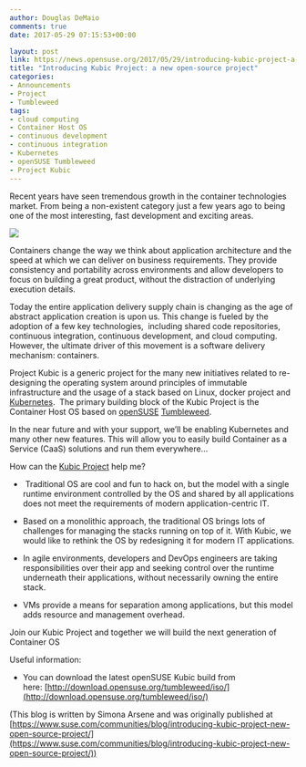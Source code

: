 ```yaml
---
author: Douglas DeMaio
comments: true
date: 2017-05-29 07:15:53+00:00

layout: post
link: https://news.opensuse.org/2017/05/29/introducing-kubic-project-a-new-open-source-project/
title: "Introducing Kubic Project: a new open-source project"
categories:
- Announcements
- Project
- Tumbleweed
tags:
- cloud computing
- Container Host OS
- continuous development
- continuous integration
- Kubernetes
- openSUSE Tumbleweed
- Project Kubic
---
```





Recent years have seen tremendous growth in the container technologies market. From being a non-existent category just a few years ago to being one of the most interesting, fast development and exciting areas.

![](https://www.suse.com/communities/blog/files/2017/05/GettyImages-188040723-450x338.jpg)

Containers change the way we think about application architecture and the speed at which we can deliver on business requirements. They provide consistency and portability across environments and allow developers to focus on building a great product, without the distraction of underlying execution details.

Today the entire application delivery supply chain is changing as the age of abstract application creation is upon us. This change is fueled by the adoption of a few key technologies,  including shared code repositories, continuous integration, continuous development, and cloud computing.  However, the ultimate driver of this movement is a software delivery mechanism: containers.

Project Kubic is a generic project for the many new initiatives related to re-designing the operating system around principles of immutable infrastructure and the usage of a stack based on Linux, docker project and [Kubernetes](https://kubernetes.io/).  The primary building block of the Kubic Project is the Container Host OS based on [openSUSE](https://www.opensuse.org/) [Tumbleweed](https://en.opensuse.org/Portal:Tumbleweed).

In the near future and with your support, we’ll be enabling Kubernetes and many other new features. This will allow you to easily build Container as a Service (CaaS) solutions and run them everywhere…

How can the [Kubic Project](https://github.com/kubic-project) help me?



 	
  *  Traditional OS are cool and fun to hack on, but the model with a single runtime environment controlled by the OS and shared by all applications does not meet the requirements of modern application-centric IT.

 	
  * Based on a monolithic approach, the traditional OS brings lots of challenges for managing the stacks running on top of it. With Kubic, we would like to rethink the OS by redesigning it for modern IT applications.

 	
  * In agile environments, developers and DevOps engineers are taking responsibilities over their app and seeking control over the runtime underneath their applications, without necessarily owning the entire stack.

 	
  * VMs provide a means for separation among applications, but this model adds resource and management overhead.


Join our Kubic Project and together we will build the next generation of Container OS

Useful information:

 	
  * You can download the latest openSUSE Kubic build from here: [http://download.opensuse.org/tumbleweed/iso/](http://download.opensuse.org/tumbleweed/iso/)


(This blog is written by Simona Arsene and was originally published at [https://www.suse.com/communities/blog/introducing-kubic-project-new-open-source-project/](https://www.suse.com/communities/blog/introducing-kubic-project-new-open-source-project/))




<!-- more -->		
